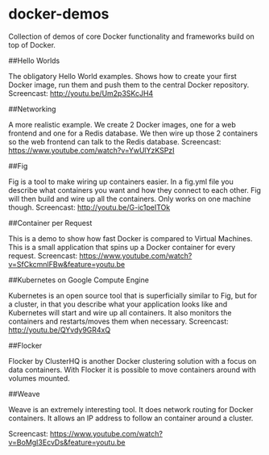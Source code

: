 docker-demos
============

Collection of demos of core Docker functionality and frameworks build on top of Docker.

##Hello Worlds

The obligatory Hello World examples. Shows how to create your first Docker image, run them and push them to the central Docker repository.
Screencast: http://youtu.be/Um2p3SKcJH4

##Networking

A more realistic example. We create 2 Docker images, one for a web frontend and one for a Redis database. We then wire up those 2 containers so the web frontend can talk to the Redis database.
Screencast: https://www.youtube.com/watch?v=YwUlYzKSPzI

##Fig

Fig is a tool to make wiring up containers easier. In a fig.yml file you describe what containers you want and how they connect to each other. Fig will then build and wire up all the containers. Only works on one machine though.
Screencast: http://youtu.be/G-ic1peITOk

##Container per Request

This is a demo to show how fast Docker is compared to Virtual Machines. This is a small application that spins up a Docker container for every request.
Screencast: https://www.youtube.com/watch?v=SfCkcmnlFBw&feature=youtu.be

##Kubernetes on Google Compute Engine

Kubernetes is an open source tool that is superficially similar to Fig, but for a cluster, in that you describe what your application looks like and Kubernetes will start and wire up all containers. It also monitors the containers and restarts/moves them when necessary.
Screencast: http://youtu.be/QYvdy9GR4xQ

##Flocker

Flocker by ClusterHQ is another Docker clustering solution with a focus on data containers. With Flocker it is possible to move containers around with volumes mounted.

##Weave

Weave is an extremely interesting tool. It does network routing for Docker containers. It allows an IP address to follow an container around a cluster. 

Screencast: https://www.youtube.com/watch?v=BoMgI3EcvDs&feature=youtu.be
